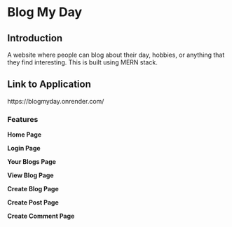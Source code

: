 # Blog My Day


<h2>Introduction</h2>
A website where people can blog about their day, hobbies, or anything that they find interesting. This is built using MERN stack.


<h2>Link to Application</h2>
https://blogmyday.onrender.com/


### Features
__Home Page__ 

__Login Page__ 

__Your Blogs Page__ 

__View Blog Page__ 

__Create Blog Page__ 

__Create Post Page__ 

__Create Comment Page__ 
